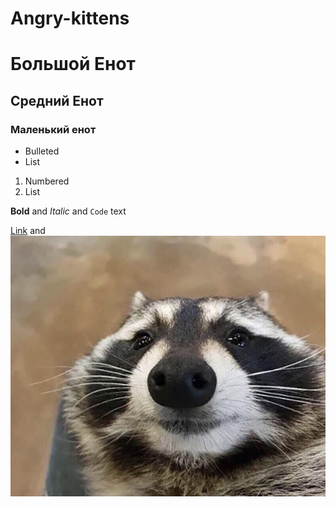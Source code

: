 # Angry-kittens
# Большой Енот 
## Средний Енот
### Маленький енот

- Bulleted
- List

1. Numbered
2. List

**Bold** and _Italic_ and `Code` text

[Link](url) and ![Image](енот.jpg)
